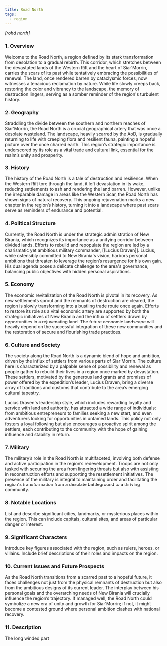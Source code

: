 ```yaml
---
title: Road North
tags:
  - region
---
```

*[rohd north]*
### 1. **Overview**

Welcome to the Road North, a region defined by its stark transformation from desolation to a gradual rebirth. This corridor, which stretches between the devastated lands of the Western Rift and the heart of Siar’Morrin, carries the scars of its past while tentatively embracing the possibilities of renewal. The land, once rendered barren by cataclysmic forces, now witnesses a tenacious reclamation by nature. While life slowly creeps back, restoring the color and vibrancy to the landscape, the memory of destruction lingers, serving as a somber reminder of the region's turbulent history.

### 2. **Geography**

Straddling the divide between the southern and northern reaches of Siar’Morrin, the Road North is a crucial geographical artery that was once a desolate wasteland. The landscape, heavily scarred by the AoD, is gradually returning to life with creeping flora and resilient fauna, painting a hopeful picture over the once charred earth. This region’s strategic importance is underscored by its role as a vital trade and cultural link, essential for the realm’s unity and prosperity.

### 3. **History**

The history of the Road North is a tale of destruction and resilience. When the Western Rift tore through the land, it left devastation in its wake, reducing settlements to ash and rendering the land barren. However, unlike the irreparable damage in areas like the Western Scar, the Road North has shown signs of natural recovery. This ongoing rejuvenation marks a new chapter in the region’s history, turning it into a landscape where past scars serve as reminders of endurance and potential.

### 4. **Political Structure**

Currently, the Road North is under the strategic administration of New Birania, which recognizes its importance as a unifying corridor between divided lands. Efforts to rebuild and repopulate the region are led by a charismatic yet ambitious military commander, [[Lucius Draven]]. Lucius, while ostensibly committed to New Birania's vision, harbors personal ambitions that threaten to leverage the region’s resurgence for his own gain. His dual agenda poses a delicate challenge to the area's governance, balancing public objectives with hidden personal aspirations.

### 5. **Economy**

The economic revitalization of the Road North is pivotal in its recovery. As new settlements sprout and the remnants of destruction are cleared, the region is slowly transforming into a bustling trade route once again. Efforts to restore its role as a vital economic artery are supported by both the strategic initiatives of New Birania and the influx of settlers drawn by opportunities in a rejuvenating land. The future economic landscape will heavily depend on the successful integration of these new communities and the restoration of secure and flourishing trade practices.

### 6. **Culture and Society**

The society along the Road North is a dynamic blend of hope and ambition, driven by the influx of settlers from various parts of Siar’Morrin. The culture here is characterized by a palpable sense of possibility and renewal as people gather to rebuild their lives in a region once marked by devastation. These settlers, motivated by the generous land grants and promises of power offered by the expedition’s leader, Lucius Draven, bring a diverse array of traditions and customs that contribute to the area’s emerging cultural tapestry.

Lucius Draven's leadership style, which includes rewarding loyalty and service with land and authority, has attracted a wide range of individuals: from ambitious entrepreneurs to families seeking a new start, and even adventurers looking for opportunities in untamed lands. This policy not only fosters a loyal following but also encourages a proactive spirit among the settlers, each contributing to the community with the hope of gaining influence and stability in return.

### 7. **Military**

The military’s role in the Road North is multifaceted, involving both defense and active participation in the region’s redevelopment. Troops are not only tasked with securing the area from lingering threats but also with assisting in reconstruction efforts and supporting the resettlement initiatives. The presence of the military is integral to maintaining order and facilitating the region's transformation from a desolate battleground to a thriving community.

### 8. **Notable Locations**

List and describe significant cities, landmarks, or mysterious places within the region. This can include capitals, cultural sites, and areas of particular danger or interest.

### 9. **Significant Characters**

Introduce key figures associated with the region, such as rulers, heroes, or villains. Include brief descriptions of their roles and impacts on the region.

### 10. **Current Issues and Future Prospects**

As the Road North transitions from a scarred past to a hopeful future, it faces challenges not just from the physical remnants of destruction but also from the ambitious designs of its current leader. The interplay between his personal goals and the overarching needs of New Birania will crucially influence the region’s trajectory. If managed well, the Road North could symbolize a new era of unity and growth for Siar’Morrin; if not, it might become a contested ground where personal ambition clashes with national recovery.

### 11. **Description**

The long winded part
